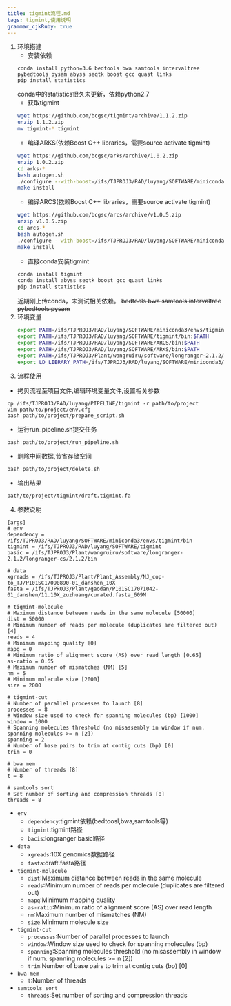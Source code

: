 ```yaml
---
title: tigmint流程.md
tags: tigmint,使用说明
grammar_cjkRuby: true
---
```


1. 环境搭建
	- 安装依赖
	```
	conda install python=3.6 bedtools bwa samtools intervaltree pybedtools pysam abyss seqtk boost gcc quast links
	pip install statistics
	```
	conda中的statistics很久未更新，依赖python2.7
	- 获取tigmint
	``` sh
	wget https://github.com/bcgsc/tigmint/archive/1.1.2.zip
	unzip 1.1.2.zip
	mv tigmint-* tigmint
	```
	- 编译ARKS(依赖Boost C++ libraries，需要source activate tigmint)
	``` sh
	wget https://github.com/bcgsc/arks/archive/1.0.2.zip
	unzip 1.0.2.zip
	cd arks-*
	bash autogen.sh
	./configure --with-boost=/ifs/TJPROJ3/RAD/luyang/SOFTWARE/miniconda3/envs/tigmint/lib --prefix=/ifs/TJPROJ3/RAD/luyang/SOFTWARE/ARKS
	make install
	```
	- 编译ARCS(依赖Boost C++ libraries，需要source activate tigmint)
	``` sh
	wget https://github.com/bcgsc/arcs/archive/v1.0.5.zip
	unzip v1.0.5.zip
	cd arcs-*
	bash autogen.sh
	./configure --with-boost=/ifs/TJPROJ3/RAD/luyang/SOFTWARE/miniconda3/envs/tigmint/lib --prefix=/ifs/TJPROJ3/RAD/luyang/SOFTWARE/ARCS
	make install
	```
	- 直接conda安装tigmint
	``` sh
	conda install tigmint
	conda install abyss seqtk boost gcc quast links
	pip install statistics
	```
	近期刚上传conda，未测试相关依赖。
	~~bedtools bwa samtools intervaltree pybedtools pysam~~
2. 环境变量
	``` sh
	export PATH=/ifs/TJPROJ3/RAD/luyang/SOFTWARE/miniconda3/envs/tigmint/bin:$PATH
	export PATH=/ifs/TJPROJ3/RAD/luyang/SOFTWARE/tigmint/bin:$PATH
	export PATH=/ifs/TJPROJ3/RAD/luyang/SOFTWARE/ARCS/bin:$PATH
	export PATH=/ifs/TJPROJ3/RAD/luyang/SOFTWARE/ARKS/bin:$PATH
	export PATH=/ifs/TJPROJ3/Plant/wangruiru/software/longranger-2.1.2/longranger-cs/2.1.2/bin:$PATH
	export LD_LIBRARY_PATH=/ifs/TJPROJ3/RAD/luyang/SOFTWARE/miniconda3/envs/tigmint/lib:$LD_LIBRARY_PATH
	```
3. 流程使用
- 拷贝流程至项目文件,编辑环境变量文件,设置相关参数
```
cp /ifs/TJPROJ3/RAD/luyang/PIPELINE/tigmint -r path/to/project
vim path/to/project/env.cfg
bash path/to/project/prepare_script.sh
```
- 运行run_pipeline.sh提交任务
```
bash path/to/project/run_pipeline.sh
```
- 删除中间数据,节省存储空间
```
bash path/to/project/delete.sh
```
- 输出结果
```
path/to/project/tigmint/draft.tigmint.fa
```
4. 参数说明
```
[args]
# env
dependency = /ifs/TJPROJ3/RAD/luyang/SOFTWARE/miniconda3/envs/tigmint/bin
tigmint = /ifs/TJPROJ3/RAD/luyang/SOFTWARE/tigmint
basic = /ifs/TJPROJ3/Plant/wangruiru/software/longranger-2.1.2/longranger-cs/2.1.2/bin

# data
xgreads = /ifs/TJPROJ3/Plant/Plant_Assembly/NJ_cop-to_TJ/P101SC17090890-01_danshen_10X
fasta = /ifs/TJPROJ3/Plant/gaodan/P101SC17071042-01_danshen/11.10X_zuzhuang/curated.fasta_609M

# tigmint-molecule
# Maximum distance between reads in the same molecule [50000]
dist = 50000
# Minimum number of reads per molecule (duplicates are filtered out) [4]
reads = 4
# Minimum mapping quality [0]
mapq = 0
# Minimum ratio of alignment score (AS) over read length [0.65]
as-ratio = 0.65
# Maximum number of mismatches (NM) [5]
nm = 5
# Minimum molecule size [2000]
size = 2000

# tigmint-cut
# Number of parallel processes to launch [8]
processes = 8
# Window size used to check for spanning molecules (bp) [1000]
window = 1000
# Spanning molecules threshold (no misassembly in window if num. spanning molecules >= n [2])
spanning = 2
# Number of base pairs to trim at contig cuts (bp) [0]
trim = 0

# bwa mem
# Number of threads [8]
t = 8

# samtools sort
# Set number of sorting and compression threads [8]
threads = 8
```
- `env`
	- `dependency`:tigmint依赖(bedtoosl,bwa,samtools等)
	- `tigmint`:tigmint路径
	- `bacis`:longranger basic路径
- `data`
	- `xgreads`:10X genomics数据路径
	- `fasta`:draft.fasta路径
- `tigmint-molecule`
	- `dist`:Maximum distance between reads in the same molecule
	- `reads`:Minimum number of reads per molecule (duplicates are filtered out)
	- `mapq`:Minimum mapping quality
	- `as-ratio`:Minimum ratio of alignment score (AS) over read length
	- `nm`:Maximum number of mismatches (NM)
	- `size`:Minimum molecule size
- `tigmint-cut`
	- `processes`:Number of parallel processes to launch
	- `window`:Window size used to check for spanning molecules (bp)
	- `spanning`:Spanning molecules threshold (no misassembly in window if num. spanning molecules >= n [2])
	- `trim`:Number of base pairs to trim at contig cuts (bp) [0]
- `bwa mem`
	- `t`:Number of threads
- `samtools sort`
	- `threads`:Set number of sorting and compression threads